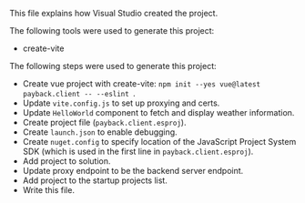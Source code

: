 This file explains how Visual Studio created the project.

The following tools were used to generate this project:
- create-vite

The following steps were used to generate this project:
- Create vue project with create-vite: `npm init --yes vue@latest payback.client -- --eslint `.
- Update `vite.config.js` to set up proxying and certs.
- Update `HelloWorld` component to fetch and display weather information.
- Create project file (`payback.client.esproj`).
- Create `launch.json` to enable debugging.
- Create `nuget.config` to specify location of the JavaScript Project System SDK (which is used in the first line in `payback.client.esproj`).
- Add project to solution.
- Update proxy endpoint to be the backend server endpoint.
- Add project to the startup projects list.
- Write this file.

